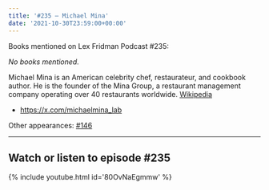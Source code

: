 ```yaml
---
title: '#235 – Michael Mina'
date: '2021-10-30T23:59:00+00:00'
---
```


Books mentioned on Lex Fridman Podcast #235:

*No books mentioned.*

Michael Mina is an American celebrity chef, restaurateur, and cookbook author. He is the founder of the Mina Group, a restaurant management company operating over 40 restaurants worldwide. <a href="https://en.wikipedia.org/wiki/Michael_Mina" target="_blank">Wikipedia</a>

- <a href="https://x.com/michaelmina_lab" target="_blank">https://x.com/michaelmina_lab</a>

Other appearances: [\#146](/146-michael-mina/)

- - - - - -

## Watch or listen to episode #235

{% include youtube.html id='80OvNaEgmmw' %}